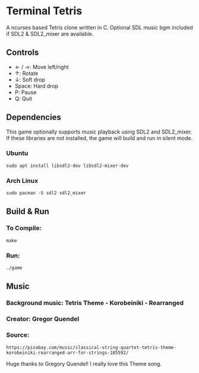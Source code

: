 # Terminal Tetris

A ncurses based Tetris clone written in C. Optional SDL music bgm included if SDL2 & SDL2_mixer are available.

## Controls
- ← / →: Move left/right  
- ↑: Rotate  
- ↓: Soft drop  
- Space: Hard drop  
- P: Pause  
- Q: Quit

## Dependencies
This game optionally supports music playback using SDL2 and SDL2_mixer. If these libraries are not installed, the game will build and run in silent mode.

### Ubuntu
```
sudo apt install libsdl2-dev libsdl2-mixer-dev
```
### Arch Linux
```
sudo pacman -S sdl2 sdl2_mixer
```
## Build & Run
### To Compile:
```
make
```
### Run:
```
./game
```
## Music
### Background music: Tetris Theme - Korobeiniki - Rearranged
### Creator: Gregor Quendel
### Source: 
```
https://pixabay.com/music/classical-string-quartet-tetris-theme-korobeiniki-rearranged-arr-for-strings-185592/
```

Huge thanks to Gregory Quendel! I really love this Theme song.

